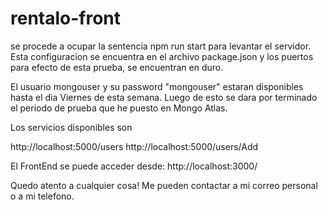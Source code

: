 # rentalo-front

se procede a ocupar la sentencia npm run start para levantar el servidor. Esta configuracion
se encuentra en el archivo package.json y los puertos para efecto de esta prueba, se encuentran en duro.

El usuario mongouser y su password "mongouser" estaran disponibles hasta el dia Viernes de esta semana. Luego de esto se dara por terminado el periodo de prueba que he puesto en Mongo Atlas.


Los servicios disponibles son 

http://localhost:5000/users
http://localhost:5000/users/Add


El FrontEnd se puede acceder desde:
http://localhost:3000/

Quedo atento a cualquier cosa!
Me pueden contactar a mi correo personal o a mi telefono.
